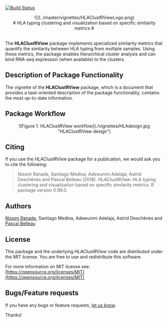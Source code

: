 
[![Build Status](https://travis-ci.org/NCBI-Hackathons/HLAClustRView.svg?branch=master)](https://travis-ci.org/NCBI-Hackathons/HLAClustRView)

<center>
![](../master/vignettes/HLAClustRViewLogo.png)
</center>

<center>
# HLA typing clustering and visualization based on specific similarity metrics #
</center>

<br>

The **HLAClustRView** package implements specialized similarity metrics that
quantify the similarity between HLA typing from multiple samples. Using 
these metrics, the package enables hierarchical cluster analysis and can 
bind RNA-seq expression (when available) to the clusters.

## Description of Package Functionality ##

The vignette of the **HLAClustRView** package, which is a document that 
provides a task-oriented description of the package functionality, contains the 
most up-to-date information.

## Package Workflow ##

<center>
![Figure 1. HLAClustRView workflow](./vignettes/HLAdesign.jpg "HLAClustRView design")
</center>

## Citing ##

If you use the *HLAClustRView* package 
for a publication, we would ask you to cite the following:

> Nissim Ranade, Santiago Medina, Adewunmi Adelaja, Astrid Deschênes and Pascal Belleau (2018). HLAClustRView: HLA typing clustering and
  visualization based on specific similarity metrics. R package version 0.99.0.

## Authors ##

[Nissim Ranade](https://www.linkedin.com/in/nissim-ranade-4029b3b5 "Nissim Ranade"), Santiago Medina, Adewunmi Adelaja, Astrid Deschênes and 
[Pascal Belleau](http://ca.linkedin.com/in/pascalbelleau "Pascal Belleau")

## License ##

This package and the underlying *HLAClustRView* code are distributed under 
the MIT license. You are free to use and redistribute this software. 

For more information on MIT license see: [https://opensource.org/licenses/MIT](https://opensource.org/licenses/MIT)

## Bugs/Feature requests ##

If you have any bugs or feature requests, 
[let us know](https://github.com/NCBI-Hackathons/Integrating-HLA-typing-methods-and-RNA-seq/issues). 

Thanks!
